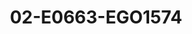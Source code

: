 ---
title: 02-E0663-EGO1574
image: /v1543919832/viterbo/02-E0663-EGO1574.jpg
brand: ego
layout: vestito
---